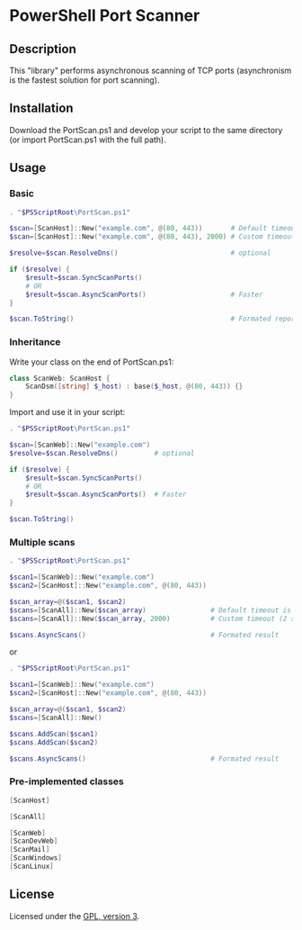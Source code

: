 # PowerShell Port Scanner

## Description

This "library" performs asynchronous scanning of TCP ports (asynchronism is the fastest solution for port scanning).

## Installation

Download the PortScan.ps1 and develop your script to the same directory (or import PortScan.ps1 with the full path).

## Usage

### Basic

```powershell
. "$PSScriptRoot\PortScan.ps1"

$scan=[ScanHost]::New("example.com", @(80, 443))       # Default timeout 1 second
$scan=[ScanHost]::New("example.com", @(80, 443), 2000) # Custom timeout (2 seconds)

$resolve=$scan.ResolveDns()                            # optional

if ($resolve) {
	$result=$scan.SyncScanPorts()
	# OR
	$result=$scan.AsyncScanPorts()                     # Faster
}

$scan.ToString()                                       # Formated report
```

### Inheritance

Write your class on the end of PortScan.ps1:

```powershell
class ScanWeb: ScanHost {
    ScanDsm([string] $_host) : base($_host, @(80, 443)) {}
}
```

Import and use it in your script:

```powershell
. "$PSScriptRoot\PortScan.ps1"

$scan=[ScanWeb]::New("example.com")
$resolve=$scan.ResolveDns()         # optional

if ($resolve) {
	$result=$scan.SyncScanPorts()
	# OR
	$result=$scan.AsyncScanPorts()  # Faster
}

$scan.ToString()
```

### Multiple scans

```powershell
. "$PSScriptRoot\PortScan.ps1"

$scan1=[ScanWeb]::New("example.com")
$scan2=[ScanHost]::New("example.com", @(80, 443))

$scan_array=@($scan1, $scan2)
$scans=[ScanAll]::New($scan_array)                # Default timeout is 1 second
$scans=[ScanAll]::New($scan_array, 2000)          # Custom timeout (2 seconds)

$scans.AsyncScans()                               # Formated result
```

or

```powershell
. "$PSScriptRoot\PortScan.ps1"

$scan1=[ScanWeb]::New("example.com")
$scan2=[ScanHost]::New("example.com", @(80, 443))

$scan_array=@($scan1, $scan2)
$scans=[ScanAll]::New()

$scans.AddScan($scan1)
$scans.AddScan($scan2)

$scans.AsyncScans()                               # Formated result
```

### Pre-implemented classes

```powershell
[ScanHost]

[ScanAll]

[ScanWeb]
[ScanDevWeb]
[ScanMail]
[ScanWindows]
[ScanLinux]
```

## License
Licensed under the [GPL, version 3](https://www.gnu.org/licenses/).
